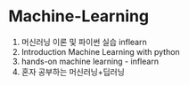 # Machine-Learning

1. 머신러닝 이론 및 파이썬 실습 inflearn
2. Introduction Machine Learning with python
3. hands-on machine learning - inflearn
4. 혼자 공부하는 머신러닝+딥러닝

